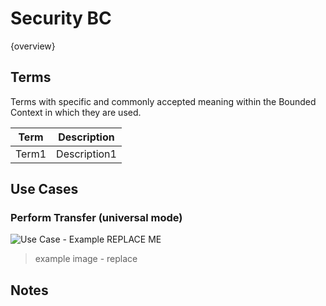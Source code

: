 # Security BC

{overview}

## Terms

Terms with specific and commonly accepted meaning within the Bounded Context in which they are used.

| Term | Description |
|---|---|
| Term1 | Description1 |

## Use Cases

### Perform Transfer (universal mode)

![Use Case - Example REPLACE ME](./assets/useCaseExample.png)
> example image - replace

<!-- Footnotes themselves at the bottom. -->
## Notes

[^1]: Common Interfaces: [Mojaloop Common Interface List](../../commonInterfaces.md)

